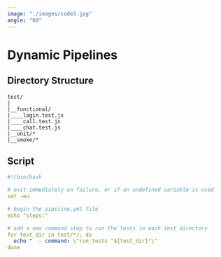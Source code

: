 ```yaml
---
image: "./images/code3.jpg"
angle: "60"
---
```


# Dynamic Pipelines

## Directory Structure

```
test/
|
|__functional/
|____login.test.js
|____call.test.js
|____chat.test.js
|__unit/*
|__smoke/*
```

## Script

```yaml
#!/bin/bash

# exit immediately on failure, or if an undefined variable is used
set -eu

# begin the pipeline.yml file
echo "steps:"

# add a new command step to run the tests in each test directory
for test_dir in test/*/; do
  echo "  - command: \"run_tests "${test_dir}"\"
done
```
